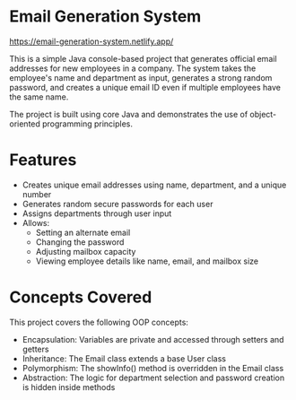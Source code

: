 # Email Generation System

https://email-generation-system.netlify.app/

This is a simple Java console-based project that generates official email addresses for new employees in a company. The system takes the employee's name and department as input, generates a strong random password, and creates a unique email ID even if multiple employees have the same name.

The project is built using core Java and demonstrates the use of object-oriented programming principles.


# Features

- Creates unique email addresses using name, department, and a unique number
- Generates random secure passwords for each user
- Assigns departments through user input
- Allows:
  - Setting an alternate email
  - Changing the password
  - Adjusting mailbox capacity
  - Viewing employee details like name, email, and mailbox size


# Concepts Covered

This project covers the following OOP concepts:

- Encapsulation: Variables are private and accessed through setters and getters
- Inheritance: The Email class extends a base User class
- Polymorphism: The showInfo() method is overridden in the Email class
- Abstraction: The logic for department selection and password creation is hidden inside methods





